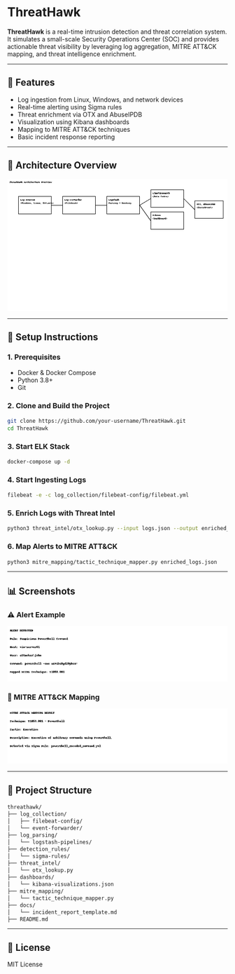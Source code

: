 
# ThreatHawk

**ThreatHawk** is a real-time intrusion detection and threat correlation system. It simulates a small-scale Security Operations Center (SOC) and provides actionable threat visibility by leveraging log aggregation, MITRE ATT&CK mapping, and threat intelligence enrichment.

---

## 🧰 Features

- Log ingestion from Linux, Windows, and network devices
- Real-time alerting using Sigma rules
- Threat enrichment via OTX and AbuseIPDB
- Visualization using Kibana dashboards
- Mapping to MITRE ATT&CK techniques
- Basic incident response reporting

---

## 🔧 Architecture Overview

![Architecture](./threathawk_architecture.png)

---

## 🚀 Setup Instructions

### 1. Prerequisites

- Docker & Docker Compose
- Python 3.8+
- Git

### 2. Clone and Build the Project

```bash
git clone https://github.com/your-username/ThreatHawk.git
cd ThreatHawk
```

### 3. Start ELK Stack

```bash
docker-compose up -d
```

### 4. Start Ingesting Logs

```bash
filebeat -e -c log_collection/filebeat-config/filebeat.yml
```

### 5. Enrich Logs with Threat Intel

```bash
python3 threat_intel/otx_lookup.py --input logs.json --output enriched_logs.json
```

### 6. Map Alerts to MITRE ATT&CK

```bash
python3 mitre_mapping/tactic_technique_mapper.py enriched_logs.json
```

---

## 📊 Screenshots

### ⚠️ Alert Example

![Alert](./threathawk_alert_example.png)

### 🎯 MITRE ATT&CK Mapping

![MITRE](./threathawk_mitre_mapping.png)

---

## 📂 Project Structure

```
threathawk/
├── log_collection/
│   ├── filebeat-config/
│   └── event-forwarder/
├── log_parsing/
│   └── logstash-pipelines/
├── detection_rules/
│   └── sigma-rules/
├── threat_intel/
│   └── otx_lookup.py
├── dashboards/
│   └── kibana-visualizations.json
├── mitre_mapping/
│   └── tactic_technique_mapper.py
├── docs/
│   └── incident_report_template.md
├── README.md
```

---

## 📘 License

MIT License
